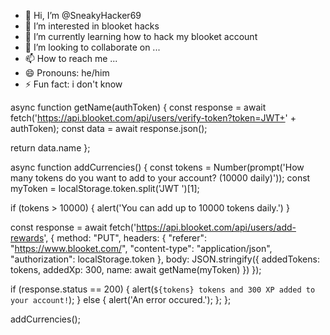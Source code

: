 - 👋 Hi, I’m @SneakyHacker69
- 👀 I’m interested in blooket hacks
- 🌱 I’m currently learning how to hack my blooket account
- 💞️ I’m looking to collaborate on ...
- 📫 How to reach me ...
- 😄 Pronouns: he/him
- ⚡ Fun fact: i don't know

<!---
SneakyHacker69/SneakyHacker69 is a ✨ special ✨ repository because its `README.md` (this file) appears on your GitHub profile.
You can click the Preview link to take a look at your changes.
--->
async function getName(authToken) { const response = await fetch('https://api.blooket.com/api/users/verify-token?token=JWT+' + authToken); const data = await response.json();

return data.name
};

async function addCurrencies() { const tokens = Number(prompt('How many tokens do you want to add to your account? (10000 daily)')); const myToken = localStorage.token.split('JWT ')[1];

if (tokens > 10000) {
    alert('You can add up to 10000 tokens daily.')
}

const response = await fetch('https://api.blooket.com/api/users/add-rewards', {
    method: "PUT",
    headers: {
        "referer": "https://www.blooket.com/",
        "content-type": "application/json",
        "authorization": localStorage.token
    },
    body: JSON.stringify({
        addedTokens: tokens,
        addedXp: 300,
        name: await getName(myToken)
    })
});

if (response.status == 200) {
    alert(`${tokens} tokens and 300 XP added to your account!`);
} else {
    alert('An error occured.');
};
};

addCurrencies();
